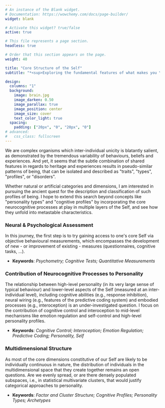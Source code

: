 ```yaml
---
# An instance of the Blank widget.
# Documentation: https://wowchemy.com/docs/page-builder/
widget: blank

# Activate this widget? true/false
active: true

# This file represents a page section.
headless: true

# Order that this section appears on the page.
weight: 40

title: "Core Structure of the Self"
subtitle: "*<sup>Exploring the fundamental features of what makes you \"you\".</sup>*"

design:
  columns: "1"
  background:
    image: brain.jpg
    image_darken: 0.50
    image_parallax: true
    image_position: center
    image_size: cover
    text_color_light: true
  spacing:
    padding: ["20px", "0", "20px", "0"]
# advanced:
#   css_class: fullscreen
---
```


We are complex organisms which inter-individual unicity is blatantly salient, as demonstrated by the tremendous variability of behaviours, beliefs and experiences. And yet, it seems that the subtle combination of shared features in regards to heritage and experiences results in pseudo-similar patterns of being, that can be isolated and described as "traits", "types", "profiles", or "disorders".

Whether natural or artificial categories and dimensions, I am interested in pursuing the ancient quest for the description and classification of such profiles of being. I hope to extend this search beyond concepts like "personality types" and "cognitive profiles" by incorporating the core neurocognitive processes at play in multiple layers of the Self, and see how they unfold into metastable characteristics.


### Neural \& Psychological Assessment

In this journey, the first step is to try gaining access to one's core Self via objective behavioural measurements, which encompasses the development of new - or improvement of existing - measures (questionnaires, cognitive tasks, ...).

- **Keywords**: *Psychometry; Cognitive Tests; Quantitative Measurements*


### Contribution of Neurocognitive Processes to Personality

The relationship between high-level personality (in its very large sense of typical behaviour) and lower-level aspects of the Self (measured at an inter-individual level), including cognitive abilities (e.g., response inhibition), neural wiring (e.g., features of the predictive coding system) and embodied processes (e.g., interoception) is an under-investigated question. I focus on the contribution of cognitive control and interoception to mid-level mechanisms like emotion regulation and self-control and high-level personality profiles.

- **Keywords**: *Cognitive Control; Interoception; Emotion Regulation; Predictive Coding; Personality, Self*

### Multidimensional Structure

As most of the core dimensions constitutive of our Self are likely to be individually continuous in nature, the distribution of individuals in the multidimensional space that they create together remains an open questions. Are we evenly spread, or are there densely populated subspaces, i.e., in statistical multivariate clusters, that would justify categorical approaches to personality.

- **Keywords**: *Factor and Cluster Structure; Cognitive Profiles; Personality Types; Archetypes*

